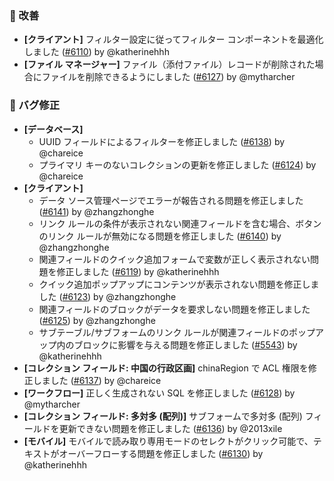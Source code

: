 ### 🚀 改善

* **[クライアント]** フィルター設定に従ってフィルター コンポーネントを最適化しました ([#6110](https://github.com/nocobase/nocobase/pull/6110)) by @katherinehhh
* **[ファイル マネージャー]** ファイル（添付ファイル）レコードが削除された場合にファイルを削除できるようにしました ([#6127](https://github.com/nocobase/nocobase/pull/6127)) by @mytharcher

### 🐛 バグ修正

* **[データベース]**
  * UUID フィールドによるフィルターを修正しました ([#6138](https://github.com/nocobase/nocobase/pull/6138)) by @chareice
  * プライマリ キーのないコレクションの更新を修正しました ([#6124](https://github.com/nocobase/nocobase/pull/6124)) by @chareice
* **[クライアント]**
  * データ ソース管理ページでエラーが報告される問題を修正しました ([#6141](https://github.com/nocobase/nocobase/pull/6141)) by @zhangzhonghe
  * リンク ルールの条件が表示されない関連フィールドを含む場合、ボタンのリンク ルールが無効になる問題を修正しました ([#6140](https://github.com/nocobase/nocobase/pull/6140)) by @zhangzhonghe
  * 関連フィールドのクイック追加フォームで変数が正しく表示されない問題を修正しました ([#6119](https://github.com/nocobase/nocobase/pull/6119)) by @katherinehhh
  * クイック追加ポップアップにコンテンツが表示されない問題を修正しました ([#6123](https://github.com/nocobase/nocobase/pull/6123)) by @zhangzhonghe
  * 関連フィールドのブロックがデータを要求しない問題を修正しました ([#6125](https://github.com/nocobase/nocobase/pull/6125)) by @zhangzhonghe
  * サブテーブル/サブフォームのリンク ルールが関連フィールドのポップアップ内のブロックに影響を与える問題を修正しました ([#5543](https://github.com/nocobase/nocobase/pull/5543)) by @katherinehhh
* **[コレクション フィールド: 中国の行政区画]** chinaRegion で ACL 権限を修正しました ([#6137](https://github.com/nocobase/nocobase/pull/6137)) by @chareice
* **[ワークフロー]** 正しく生成されない SQL を修正しました ([#6128](https://github.com/nocobase/nocobase/pull/6128)) by @mytharcher
* **[コレクション フィールド: 多対多 (配列)]** サブフォームで多対多 (配列) フィールドを更新できない問題を修正しました ([#6136](https://github.com/nocobase/nocobase/pull/6136)) by @2013xile
* **[モバイル]** モバイルで読み取り専用モードのセレクトがクリック可能で、テキストがオーバーフローする問題を修正しました ([#6130](https://github.com/nocobase/nocobase/pull/6130)) by @katherinehhh
